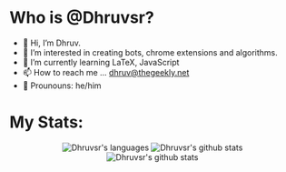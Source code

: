# Who is @Dhruvsr?
- 👋 Hi, I’m Dhruv. 
- 👀 I’m interested in creating bots, chrome extensions and algorithms. 
- 🌱 I’m currently learning LaTeX, JavaScript
- 📫 How to reach me ... dhruv@thegeekly.net
- 👦 Prounouns: he/him

# My Stats:
<p align="center"> <img src="https://github-readme-stats.vercel.app/api/top-langs/?username=Dhruvsr&langs_count=3" alt="Dhruvsr's languages" />  <img src="https://github-readme-stats.vercel.app/api?username=Dhruvsr&theme=light&show_icons=true&include_all_commits=true&count_private=true" alt="Dhruvsr's github stats" /><br /><img src="https://metrics.lecoq.io/Dhruvsr" alt="Dhruvsr's github stats" /></p></p>

